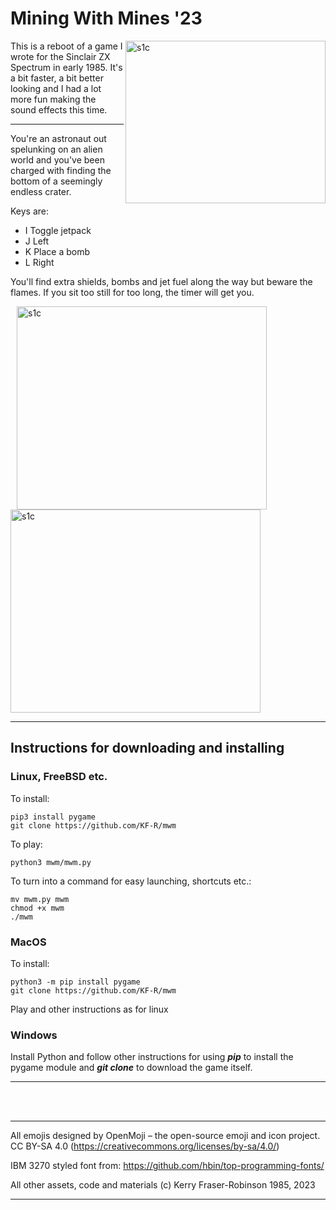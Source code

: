 # Mining With Mines '23

<img src="https://user-images.githubusercontent.com/6677966/232723038-7751e554-2afd-47ac-b8b7-c8470adb62f1.png" alt="s1c" width="320" height="260" align="right">

This is a reboot of a game I wrote for the Sinclair ZX Spectrum in early 1985. 
It's a bit faster, a bit better looking and I had a lot more fun making the
sound effects this time. 

-------------------------------------------------------------------------------

You're an astronaut out spelunking on an alien world and you've been charged
with finding the bottom of a seemingly endless crater.

Keys are:
- I Toggle jetpack
- J Left
- K Place a bomb
- L Right

You'll find extra shields, bombs and jet fuel along the way but beware the
flames.  If you sit too still for too long, the timer will get you.

<p>
  <img src="https://user-images.githubusercontent.com/6677966/232723049-86f03ef4-1521-4bf1-98d0-f5546f3f225d.png" alt="s1c" width="400" height="325" hspace="10">
  <img src="https://user-images.githubusercontent.com/6677966/232723060-24284ca3-7d4f-4991-bc55-319226e1054c.png" alt="s1c" width="400" height="325">
</p>

-------------------------------------------------------------------------------
## Instructions for downloading and installing
### Linux, FreeBSD etc.
To install:
```
pip3 install pygame
git clone https://github.com/KF-R/mwm
```
To play:
```
python3 mwm/mwm.py
```
To turn into a command for easy launching, shortcuts etc.:
```
mv mwm.py mwm
chmod +x mwm
./mwm
```
### MacOS
To install:
```
python3 -m pip install pygame
git clone https://github.com/KF-R/mwm
```
Play and other instructions as for linux
### Windows
Install Python and follow other instructions for using <b><i>pip</i></b> to install the pygame module and <b><i>git clone</i></b> to download the game itself.
<br/>

-------------------------------------------------------------------------------

<br/><br/>

-------------------------------------------------------------------------------

  All emojis designed by OpenMoji – the open-source emoji and icon project. 
  CC BY-SA 4.0            (https://creativecommons.org/licenses/by-sa/4.0/)

  IBM 3270 styled font from: https://github.com/hbin/top-programming-fonts/

  All other assets, code and materials (c) Kerry Fraser-Robinson 1985, 2023

-------------------------------------------------------------------------------

